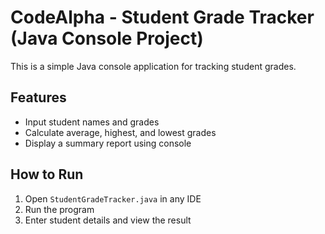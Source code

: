 # CodeAlpha - Student Grade Tracker (Java Console Project)

This is a simple Java console application for tracking student grades.

## Features
- Input student names and grades
- Calculate average, highest, and lowest grades
- Display a summary report using console

## How to Run
1. Open `StudentGradeTracker.java` in any IDE
2. Run the program
3. Enter student details and view the result
